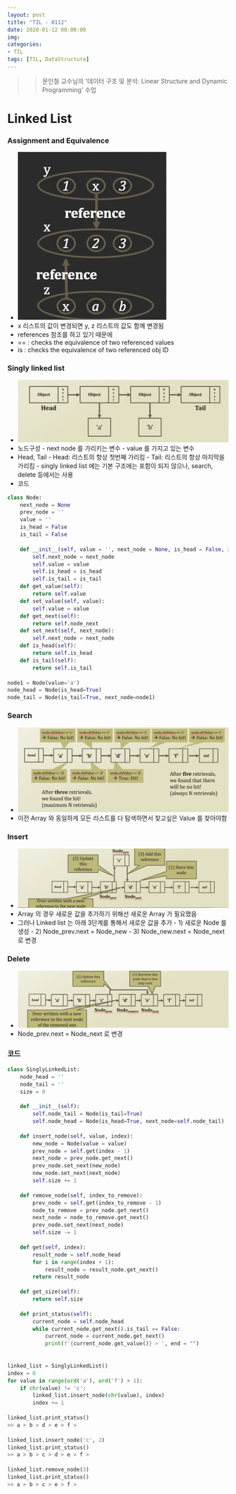 ```yaml
---
layout: post
title: "TIL - 0112"
date: 2020-01-12 00:00:00
img:
categories:
- TIL
tags: [TIL, DataStructure]
---
```


>> 문인철 교수님의 '데이터 구조 및 분석: Linear Structure and Dynamic Programming' 수업

# Linked List

### Assignment and Equivalence

- ![200112](/assets/post_img/20200112-1.png)
- x 리스트의 값이 변경되면 y, z 리스트의 값도 함께 변경됨
- references 참조를 하고 있기 때문에
- == : checks the equivalence of two referenced values
- is : checks the equivalence of two referenced obj ID

### Singly linked list

- ![200112](/assets/post_img/20200112-2.png)
- 노드구성
        - next node 를 가리키는 변수
        - value 를 가지고 있는 변수
- Head, Tail
        - Head: 리스트의 항상 첫번째 가리킴
        - Tail: 리스트의 항상 마지막을 가리킴
        - singly linked list 에는 기본 구조에는 포함이 되지 않으나, search, delete 등에서는 사용
- 코드

```python
class Node:
    next_node = None
    prev_node = ''
    value = ''
    is_head = False
    is_tail = False

    def __init__(self, value = '', next_node = None, is_head = False, is_tail = False):
        self.next_node = next_node
        self.value = value
        self.is_head = is_head
        self.is_tail = is_tail
    def get_value(self):
        return self.value
    def set_value(self, value):
        self.value = value
    def get_next(self):
        return self.node_next
    def set_next(self, next_node):
        self.next_node = next_node
    def is_head(self):
        return self.is_head
    def is_tail(self):
        return self.is_tail

node1 = Node(value='a')
node_head = Node(is_head=True)
node_tail = Node(is_tail=True, next_node=node1)
```

### Search

- ![200112](/assets/post_img/20200112-3.png)
- 이전 Array 와 동일하게 모든 리스트를 다 탐색하면서 찾고싶은 Value 를 찾아야함

### Insert

- ![200112](/assets/post_img/20200112-4.png)
- Array 의 경우 새로운 값을 추가하기 위해선 새로운 Array  가 필요했음
- 그러나 Linked list 는 아래 3단계를 통해서 새로운 값을 추가
        - 1) 새로운 Node 를 생성
        - 2) Node_prev.next = Node_new
        - 3) Node_new.next = Node_next 로 변경

### Delete

- ![200112](/assets/post_img/20200112-5.png)
- Node_prev.next = Node_next 로 변경

### 코드

```python
class SinglyLinkedList:
    node_head = ''
    node_tail = ''
    size = 0 

    def __init__(self):
        self.node_tail = Node(is_tail=True)
        self.node_head = Node(is_head=True, next_node=self.node_tail)

    def insert_node(self, value, index):
        new_node = Node(value = value)
        prev_node = self.get(index - 1)
        next_node = prev_node.get_next()
        prev_node.set_next(new_node)
        new_node.set_next(next_node)
        self.size += 1

    def remove_node(self, index_to_remove):
        prev_node = self.get(index_to_remove - 1)
        node_to_remove = prev_node.get_next()
        next_node = node_to_remove.get_next()
        prev_node.set_next(next_node)
        self.size -= 1

    def get(self, index):
        result_node = self.node_head
        for i in range(index + 1):
            result_node = result_node.get_next()
        return result_node

    def get_size(self):
        return self.size

    def print_status(self):
        current_node = self.node_head
        while current_node.get_next().is_tail == False:
            current_node = current_node.get_next()
            print(f'{current_node.get_value()} > ', end = "")


linked_list = SinglyLinkedList()
index = 0
for value in range(ord('a'), ord('f') + 1):
    if chr(value) != 'c':
        linked_list.insert_node(chr(value), index)
        index += 1

linked_list.print_status()
>> a > b > d > e > f >

linked_list.insert_node('c', 2)
linked_list.print_status()
>> a > b > c > d > e > f >

linked_list.remove_node(3)
linked_list.print_status()
>> a > b > c > e > f >
```